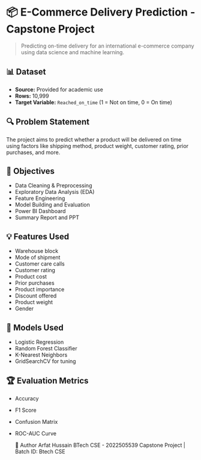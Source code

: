 # 📦 E-Commerce Delivery Prediction - Capstone Project

> Predicting on-time delivery for an international e-commerce company using data science and machine learning.

## 📊 Dataset
- **Source:** Provided for academic use
- **Rows:** 10,999
- **Target Variable:** `Reached_on_time` (1 = Not on time, 0 = On time)

## 🔍 Problem Statement
The project aims to predict whether a product will be delivered on time using factors like shipping method, product weight, customer rating, prior purchases, and more.

## 📌 Objectives
- Data Cleaning & Preprocessing
- Exploratory Data Analysis (EDA)
- Feature Engineering
- Model Building and Evaluation
- Power BI Dashboard
- Summary Report and PPT

## 💡 Features Used
- Warehouse block
- Mode of shipment
- Customer care calls
- Customer rating
- Product cost
- Prior purchases
- Product importance
- Discount offered
- Product weight
- Gender

## 🧠 Models Used
- Logistic Regression
- Random Forest Classifier
- K-Nearest Neighbors
- GridSearchCV for tuning

## 🏆 Evaluation Metrics
- Accuracy
- F1 Score
- Confusion Matrix
- ROC-AUC Curve

  📌 Author
Arfat Hussain
BTech CSE - 2022505539
Capstone Project | Batch ID: Btech CSE 
